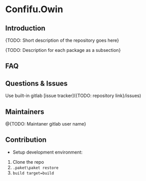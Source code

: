 # Confifu.Owin

## Introduction
{TODO: Short description of the repository goes here}

{TODO: Description for each package as a subsection}

## FAQ

## Questions & Issues

Use built-in gitlab [issue tracker]({TODO: repository link}/issues)

## Maintainers
@{TODO: Maintaner gitlab user name}

## Contribution

* Setup development environment:

1. Clone the repo
2. ```.paket\paket restore``` 
3. ```build target=build```
